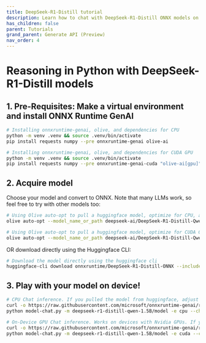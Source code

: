 ```yaml
---
title: DeepSeek-R1-Distill tutorial
description: Learn how to chat with DeepSeek-R1-Distill ONNX models on your device. 
has_children: false
parent: Tutorials
grand_parent: Generate API (Preview)
nav_order: 4
---
```


# Reasoning in Python with DeepSeek-R1-Distill models

## 1. Pre-Requisites: Make a virtual environment and install ONNX Runtime GenAI
```bash
# Installing onnxruntime-genai, olive, and dependencies for CPU
python -m venv .venv && source .venv/bin/activate
pip install requests numpy --pre onnxruntime-genai olive-ai
```

```bash
# Installing onnxruntime-genai, olive, and dependencies for CUDA GPU
python -m venv .venv && source .venv/bin/activate
pip install requests numpy --pre onnxruntime-genai-cuda "olive-ai[gpu]"
```

## 2. Acquire model

Choose your model and convert to ONNX. Note that many LLMs work, so feel free to try with other models too:

```bash
# Using Olive auto-opt to pull a huggingface model, optimize for CPU, and quantize to INT4 using RTN. 
olive auto-opt --model_name_or_path deepseek-ai/DeepSeek-R1-Distill-Qwen-1.5B --output_path ./deepseek-r1-distill-qwen-1.5B --device cpu --provider CPUExecutionProvider --precision int4 --use_model_builder --log_level 1
```

```bash
# Using Olive auto-opt to pull a huggingface model, optimize for CUDA GPUs, and quantize to INT4 using RTN. 
olive auto-opt --model_name_or_path deepseek-ai/DeepSeek-R1-Distill-Qwen-1.5B --output_path ./deepseek-r1-distill-qwen-1.5B --device gpu --provider CUDAExecutionProvider --precision int4 --use_model_builder --log_level 1
```

OR download directly using the Huggingface CLI: 

```bash
# Download the model directly using the huggingface cli
huggingface-cli download onnxruntime/DeepSeek-R1-Distill-ONNX --include 'deepseek-r1-distill-qwen-1.5B/*' --local-dir .
```

## 3. Play with your model on device!
```bash
# CPU Chat inference. If you pulled the model from huggingface, adjust the model directory (-m) accordingly 
curl -o https://raw.githubusercontent.com/microsoft/onnxruntime-genai/refs/heads/main/examples/python/model-chat.py
python model-chat.py -m deepseek-r1-distill-qwen-1.5B/model -e cpu --chat_template "<|begin▁of▁sentence|><|User|>{input}<|Assistant|>"
```

```bash
# On-Device GPU Chat inference. Works on devices with Nvidia GPUs. If you pulled the model from huggingface, adjust the model directory (-m) accordingly 
curl -o https://raw.githubusercontent.com/microsoft/onnxruntime-genai/refs/heads/main/examples/python/model-chat.py
python model-chat.py -m deepseek-r1-distill-qwen-1.5B/model -e cuda --chat_template "<|begin▁of▁sentence|><|User|>{input}<|Assistant|>"
```